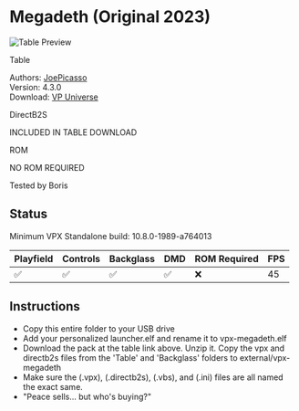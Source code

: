 # Megadeth (Original 2023)
![Table Preview](../../images/vpx-megadeth.jpg)

Table

Authors: [JoePicasso](https://vpuniverse.com/profile/15285-joepicasso/)  
Version: 4.3.0  
Download: [VP Universe](https://vpuniverse.com/files/file/17512-megadeth-original)

DirectB2S

INCLUDED IN TABLE DOWNLOAD

ROM

NO ROM REQUIRED

Tested by Boris

## Status 

Minimum VPX Standalone build: 10.8.0-1989-a764013

| Playfield | Controls | Backglass | DMD | ROM Required | FPS | 
|-----------|----------|-----------|-----|--------------|-----|
| :white_check_mark: | :white_check_mark: | :white_check_mark: | :white_check_mark: | :x: | 45 |

## Instructions

- Copy this entire folder to your USB drive
- Add your personalized launcher.elf and rename it to vpx-megadeth.elf
- Download the pack at the table link above. Unzip it. Copy the vpx and directb2s files from the 'Table' and 'Backglass' folders to external/vpx-megadeth
- Make sure the (.vpx), (.directb2s), (.vbs), and (.ini) files are all named the exact same.
- "Peace sells... but who's buying?" 
